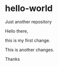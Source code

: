 # hello-world
Just another repository

Hello there,

this is my first change.

This is another changes.

Thanks
